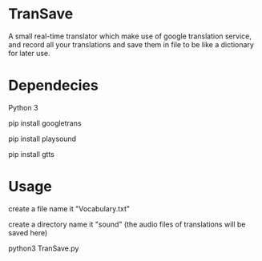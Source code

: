# TranSave

A small real-time translator which make use of google translation service, and record all your translations and save them in file to be like a dictionary for later use.

# Dependecies
Python 3

pip install googletrans

pip install playsound

pip install gtts

# Usage
create a file name it "Vocabulary.txt"

create a directory name it "sound"    (the audio files of translations will be saved here)

python3 TranSave.py
